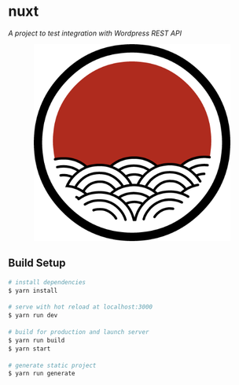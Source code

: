 # nuxt

*A project to test integration with Wordpress REST API*

<p align="center">
  <img width="400" height="400" src="./static/icon.png">
</p>

## Build Setup

``` bash
# install dependencies
$ yarn install

# serve with hot reload at localhost:3000
$ yarn run dev

# build for production and launch server
$ yarn run build
$ yarn start

# generate static project
$ yarn run generate
```
